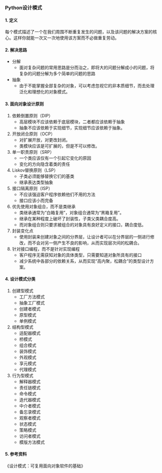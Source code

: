 ### Python设计模式

#### 1. 定义

每个模式描述了一个在我们周围不断重复发生的问题，以及该问题的解决方案的核心。这样你就能一次又一次地使用该方案而不必做重复劳动。



#### 2. 解决思路

+ 分解
    + 面对复杂问题的常用思路是分而治之，即将大的问题分解成小的问题，将复杂的问题分解为多个简单的问题的思路
+ 抽象
    + 由于不能掌握全部复杂的对象，可以考虑忽视它的非本质细节，而去处理泛化和理想化的对象模式。

#### 3. 面向对象设计原则

1. 依赖倒置原则（DIP）
    + 高层模块不应该依赖于底层模块，二者都应该依赖于抽象
    + 抽象不应该依赖于实现细节，实现细节应该依赖于抽象。
2. 开放闭合原则（OCP）
    + 对扩展开放，对更改封闭。
    + 类模块应该是可扩展的，但是不可以修改。
3. 单一职责原则（SRP）
    + 一个类应该仅有一个引起它变化的原因
    + 变化的方向隐含着类的责任
4. Liskov替换原则（LSP）
    + 子类必须能够替换它们的基类
    + 继承表达类型抽象
5. 接口隔离原则（ISP）
    + 不应该强迫客户程序依赖他们不用的方法
    + 接口应该小而完备
6. 优先使用对象组合，而不是类继承
    + 类继承通常为“白箱复用”，对象组合通常为“黑箱复用”。
    + 继承在某种程度上破坏了封装性，子类父类耦合度高。
    + 而对象组合则只要求被组合的对象具有良好定义的接口，耦合度低。
7. 封装变化点
    + 使用封装来创建对象之间的分界层，让设计者可以在分界层的一侧进行修改，而不会对另一侧产生不良的影响，从而实现层次间的松耦合。
8. 针对接口编程，而不是针对实现编程
    + 客户程序无需获知对象的具体类型，只需要知道对象所具有的接口
    + 减少系统中各部分的依赖关系，从而实现“高内聚，松耦合”的类型设计方案。



#### 4. 设计模式分类

1. 创建型模式
    + 工厂方法模式
    + 抽象工厂模式
    + 创建者模式
    + 原型模式
    + 单例模式
2. 结构型模式
    + 适配器模式
    + 桥模式
    + 组合模式
    + 装饰模式
    + 外观模式
    + 享元模式
    + 代理模式
3. 行为型模式
    + 解释器模式
    + 责任链模式
    + 命令模式
    + 迭代器模式
    + 中介者模式
    + 备忘录模式
    + 观察者模式
    + 状态模式
    + 策略模式
    + 访问者模式
    + 模版方法模式



#### 5. 参考资料

《设计模式：可复用面向对象软件的基础》

